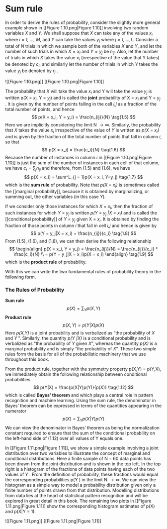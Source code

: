 # Sum rule
In order to derive the rules of probability, consider the slightly more general example shown in [[Figure 1.10.png|Figure 1.10]] involving two random variables *X* and *Y*. We shall suppose that *X* can take any of the values $x_i$ where *i = 1, ..., M*, and *Y* can take the values $y_j$ where *j = 1, ...,L.* Consider a total of *N* trials in which we sample both of the variables *X* and *Y*, and let the number of such trials in which $X = x_i$ and $Y = y_j$ be $n_{ij}$. Also, let the number of trials in which *X* takes the value $x_i$ (irrespective of the value that Y takes) be denoted by $c_i$, and similarly let the number of trials in which *Y* takes the value $y_j$ be denoted by $r_j$ .

![[Figure 1.10.png]]
[[Figure 1.10.png|Figure 1.10]]

The probability that *X* will take the value $x_i$ and Y will take the value $y_j$ is written p(X = $x_i$, Y = $y_j$) and is called the **joint** probability of X = $x_i$ and Y = $y_j$ . It is given by the number of points falling in the cell *i,j* as a fraction of the total number of points, and hence
$$
p(X = x_i, Y = y_i) = \frac{n_{ij}}{N}
\tag{1.5}
$$
Here we are implicitly considering the limit N $\rightarrow \infty$. Similarly, the probability that *X* takes the value $x_i$ irrespective of the value of *Y* is written as *p(X = $x_i$)* and is given by the fraction of the total number of points that fall in column *i*, so that
$$
p(X = x_i) = \frac{c_i}{N}
\tag{1.6}
$$
Because the number of instances in column *i* in [[Figure 1.10.png|Figure 1.10]] is just the sum of the number of instances in each cell of that column, we have $c_i = \sum_j{n_{ij}}$ and therefore, from (1.5) and (1.6), we have
$$
p(X = x_i) = \sum^L_{j = 1}p(X = x_i, Y=y_j)
\tag{1.7}
$$
which is the **sum rule** of probability. Note that *p(X = $x_i$)* is sometimes called the [[marginal probability]], because it is obtained by marginalizing, or summing out, the other variables (in this case *Y*).

If we consider only those instances for which *X* = $x_i$, then the fraction of such instances for which *Y* = $y_j$ is written *p(Y = $y_j$ |X = $x_i$)* and is called the [[conditional probability]] of *Y* = $y_j$ given X = $x_i$. It is obtained by finding the fraction of those points in column *i* that fall in cell *i,j* and hence is given by
$$
p(Y = y_j|X = x_i) = \frac{n_{ij}}{c_i}
\tag{1.8}
$$
From (1.5), (1.6), and (1.8), we can then derive the following relationship
$$
\begin{align}  
p(X = x_i, Y = y_j) = \frac{n_{ij}}{N} = \frac{n_{ij}}{c_i} * \frac{c_i}{N} \\
= p(Y = y_j|X = x_i)p(X = x_i)
\end{align}
\tag{1.9}
$$
which is the **product rule** of probability.

With this we can write the two fundamental rules of probability theory in the following form.

### The Rules of Probability
**Sum rule**
$$
p(X) = \sum_Yp(X,Y)
\tag{1.10}
$$
**Product rule**
$$
p(X,Y) = p(Y|X)p(X)
\tag{1.11}
$$
Here *p(X,Y)* is a joint probability and is verbalized as “the probability of *X* and *Y* ”. Similarly, the quantity *p(Y |X)* is a conditional probability and is verbalized as “the probability of *Y* given *X*”, whereas the quantity *p(X)* is a marginal probability and is simply “the probability of *X*”. These two simple rules form the basis for all of the probabilistic machinery that we use throughout this book.

From the product rule, together with the symmetry property p(X,Y) = p(Y,X), we immediately obtain the following relationship between conditional probabilities
$$
p(Y|X) = \frac{p(X|Y)p(Y)}{p(X)}
\tag{1.12}
$$
which is called **Bayes’ theorem** and which plays a central role in pattern recognition and machine learning. Using the sum rule, the denominator in Bayes’ theorem can be expressed in terms of the quantities appearing in the numerator
$$
p(X) = \sum_Yp(X|Y)p(Y)
\tag{1.13}
$$
We can view the denominator in Bayes’ theorem as being the normalization constant required to ensure that the sum of the conditional probability on the left-hand side of (1.12) over all values of Y equals one.

In [[Figure 1.11.png|Figure 1.11]], we show a simple example involving a joint distribution over two variables to illustrate the concept of marginal and conditional distributions. Here a finite sample of N = 60 data points has been drawn from the joint distribution and is shown in the top left. In the top right is a histogram of the fractions of data points having each of the two values of Y . From the definition of probability, these fractions would equal the corresponding probabilities p(Y ) in the limit N $\rightarrow \infty$. We can view the histogram as a simple way to model a probability distribution given only a finite number of points drawn from that distribution. Modelling distributions from data lies at the heart of statistical pattern recognition and will be explored in great detail in this book. The remaining two plots in [[Figure 1.11.png|Figure 1.11]] show the corresponding histogram estimates of p(X) and p(X|Y = 1).

![[Figure 1.11.png]]
[[Figure 1.11.png|Figure 1.11]]